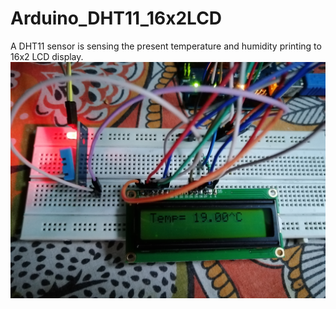 # Arduino_DHT11_16x2LCD
A DHT11 sensor is sensing the present temperature and humidity printing to 16x2 LCD display. 
![](temp_disp_arduino.jpg)
